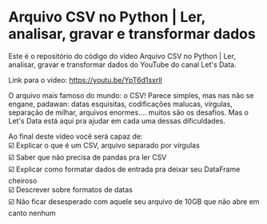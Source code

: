 # Arquivo CSV no Python | Ler, analisar, gravar e transformar dados

Este é o repositório do código do vídeo Arquivo CSV no Python | Ler, analisar, gravar e transformar dados do YouTube do canal Let's Data.

Link para o vídeo: https://youtu.be/YpT6d1sxrlI

O arquivo mais famoso do mundo: o CSV! Parece simples, mas nas não se engane, padawan: datas esquisitas, codificações malucas, vírgulas, separação de milhar, arquivos enormes.... muitos são os desafios. Mas o Let's Data está aqui pra ajudar em cada uma dessas dificuldades.

Ao final deste vídeo você será capaz de:  
☑️ Explicar o que é um CSV, arquivo separado por vírgulas  
☑️ Saber que não precisa de pandas pra ler CSV  
☑️ Explicar como formatar dados de entrada pra deixar seu DataFrame cheiroso  
☑️ Descrever sobre formatos de datas  
☑️ Não ficar desesperado com aquele seu arquivo de 10GB que não abre em canto nenhum  
